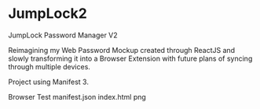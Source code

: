 # JumpLock2
JumpLock Password Manager V2


Reimagining my Web Password Mockup created through ReactJS and slowly transforming it into a Browser Extension with future plans of syncing through multiple devices.


Project using Manifest 3.


Browser Test 
manifest.json
index.html
png
